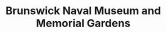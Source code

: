 ---
layout: repo
title: "Brunswick Naval Museum and Memorial Gardens"
id: 2462
permalink: repos/2462/
---